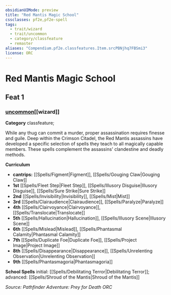 ```yaml
---
obsidianUIMode: preview
title: "Red Mantis Magic School"
cssclasses: pf2e,pf2e-spell
tags:
  - trait/wizard
  - trait/uncommon
  - category/classfeature
  - remaster
aliases: "Compendium.pf2e.classfeatures.Item.srcPBNjhq7FBSmi3"
license: ORC
---
```

# Red Mantis Magic School
## Feat 1
### [uncommon](uncommon "Uncommon Rarity Trait")[[wizard]]

**Category** classfeature; 




While any thug can commit a murder, proper assassination requires finesse and guile. Deep within the Crimson Citadel, the Red Mantis assassins have developed a specific selection of spells they teach to all magically capable members. These spells complement the assassins' clandestine and deadly methods.

**Curriculum**

*   **cantrips:** [[Spells/Figment|Figment]], [[Spells/Gouging Claw|Gouging Claw]]
*   **1st** [[Spells/Fleet Step|Fleet Step]], [[Spells/Illusory Disguise|Illusory Disguise]], [[Spells/Sure Strike|Sure Strike]]
*   **2nd** [[Spells/Invisibility|Invisibility]], [[Spells/Mist|Mist]]
*   **3rd** [[Spells/Clairaudience|Clairaudience]], [[Spells/Paralyze|Paralyze]]
*   **4th** [[Spells/Clairvoyance|Clairvoyance]], [[Spells/Translocate|Translocate]]
*   **5th** [[Spells/Hallucination|Hallucination]], [[Spells/Illusory Scene|Illusory Scene]]
*   **6th** [[Spells/Mislead|Mislead]], [[Spells/Phantasmal Calamity|Phantasmal Calamity]]
*   **7th** [[Spells/Duplicate Foe|Duplicate Foe]], [[Spells/Project Image|Project Image]]
*   **8th** [[Spells/Disappearance|Disappearance]], [[Spells/Unrelenting Observation|Unrelenting Observation]]
*   **9th** [[Spells/Phantasmagoria|Phantasmagoria]]

**School Spells** initial: [[Spells/Debilitating Terror|Debilitating Terror]]; advanced: [[Spells/Shroud of the Mantis|Shroud of the Mantis]]

*Source: Pathfinder Adventure: Prey for Death*
*ORC*